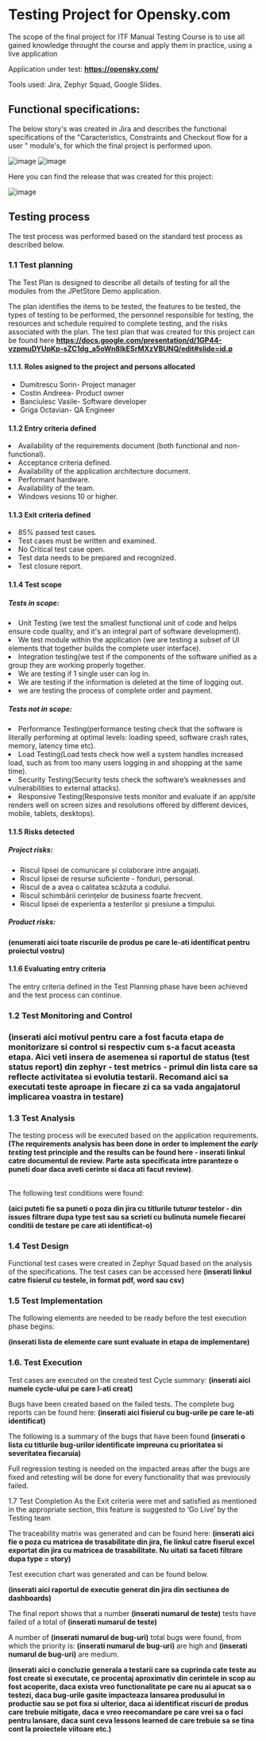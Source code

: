 <h1>Testing Project for Opensky.com</h1>

The scope of the final project for ITF Manual Testing Course is to use all gained knowledge throught the course and apply them in practice, using a live application

Application under test: **https://opensky.com/**

Tools used: Jira, Zephyr Squad, Google Slides.

**<h2>Functional specifications:</h2>**

The below story's was created in Jira and describes the functional specifications of the "Caracteristics, Constraints and Checkout flow for a user " module's, for which the final project is performed upon.

![image](https://github.com/OctavianGriga/Octavian-Griga/assets/128740240/9a7641f8-cd2e-4852-a568-fd93d47e3df3)
![image](https://github.com/OctavianGriga/Octavian-Griga/assets/128740240/47ff00b1-d46a-453a-bb8a-28a35dde2e8b)

Here you can find the release that was created for this project:

![image](https://github.com/OctavianGriga/Octavian-Griga/assets/128740240/e644eb56-4575-4dd7-b37b-eeb6ea59c64e)




**<h2>Testing process</h2>**

The test process was performed based on the standard test process as described below.

**<h3>1.1 Test planning</h3>**

The Test Plan is designed to describe all details of testing for all the modules from the JPetStore Demo application.

The plan identifies the items to be tested, the features to be tested, the types of testing to be performed, the personnel responsible for testing, the resources and schedule required to complete testing, and the risks associated with the plan. The test plan that was created for this project can be found here **https://docs.google.com/presentation/d/1GP44-vzpmuDYUpKp-sZC1dg_a5oWn8IkESrMXzVBUNQ/edit#slide=id.p**

**<h4>1.1.1. Roles asigned to the project and persons allocated</h4>**

<ul>
  <li>Dumitrescu Sorin- Project manager</li> 
 <li>Costin Andreea- Product owner</li>
 <li>Banciulesc Vasile- Software developer</li>
 <li>Griga Octavian- QA Engineer</li>
</ul>

**<h4> 1.1.2 Entry criteria defined </h4>**

  <li>Availability of the requirements document (both functional and non-functional).</li>
  <li>Acceptance criteria defined.</li>
  <li>Availability of the application architecture document.</li>
  <li>Performant hardware.</li>
  <li>Availability of the team.</li>
  <li>Windows vesions 10 or higher.</li>

**<h4> 1.1.3 Exit criteria defined </h4>**

  <li>85% passed test cases.</li>
  <li>Test cases must be written and examined.</li>
  <li>No Critical test case open.</li>
  <li>Test data needs to be prepared and recognized.</li>
  <li>Test closure report.</li>

**<h4> 1.1.4 Test scope</h4>**

**<h5> Tests in scope: </h5>**

  <li>Unit Testing (we test the smallest functional unit of code and helps ensure code quality, and it's an integral part of software development).</li>
  <li>We test module within the application (we are testing a subset of UI elements that together builds the complete user interface).</li>
  <li>Integration testing(we test if the components of the software unified as a group they are working properly together.</li>
  <li>We are testing if 1 single user can log in.</li>
  <li>We are testing if the information is deleted at the time of logging out.</li>
  <li>we are testing the process of complete order and payment.</li>

**<h5>Tests not in scope: </h5>**

  <li>Performance Testing(performance testing check that the software is literally performing at optimal levels: loading speed, software crash rates, memory, latency time etc).</li>
  <li>Load Testing(Load tests check how well a system handles increased load, such as from too many users logging in and shopping at the same time).</li>
  <li>Security Testing(Security tests check the software’s weaknesses and vulnerabilities to external attacks).</li>
  <li>Responsive Testing(Responsive tests monitor and evaluate if an app/site renders well on screen sizes and resolutions offered by different devices, mobile, tablets, desktops).</li>

<h4>1.1.5 Risks detected</h4>

**<h5>Project risks:</h5>**
<ul>
<li>Riscul lipsei de comunicare și colaborare intre angajați.</li>
<li>Riscul lipsei de resurse suficiente - fonduri, personal.</li>
<li>Riscul de a avea o calitatea scăzuta a codului.</li>
<li>Riscul schimbării cerințelor de business foarte frecvent.</li>
<li>Riscul lipsei de experienta a testerilor și presiune a timpului.</li>
</ul>
 <h5> Product risks: </h5>

**(enumerati aici toate riscurile de produs pe care le-ati identificat pentru proiectul vostru)**

<h4>1.1.6 Evaluating entry criteria</h4>

The entry criteria defined in the Test Planning phase have been achieved and the test process can continue.

<h3>1.2 Test Monitoring and Control<h3>

**(inserati aici motivul pentru care a fost facuta etapa de monitorizare si control si respectiv cum s-a facut aceasta etapa. Aici veti insera de asemenea si raportul de status (test status report) din zephyr - test metrics - primul din lista care sa reflecte activitatea si evolutia testarii. Recomand aici sa executati teste aproape in fiecare zi ca sa vada angajatorul implicarea voastra in testare)**

<h3> 1.3 Test Analysis </h3>
The testing process will be executed based on the application requirements. <b>(The requirements analysis has been done in order to implement the <i>early testing</i> test principle and the results can be found here - inserati linkul catre documentul de review. Parte asta specificata intre paranteze o puneti doar daca aveti cerinte si daca ati facut review)</b>. <br><br>

The following test conditions were found: <br>

**(aici puteti fie sa puneti o poza din jira cu titlurile tuturor testelor - din issues filtrare dupa type test sau sa scrieti cu bulinuta numele fiecarei conditii de testare pe care ati identificat-o)**

<h3>1.4 Test Design</h3>

Functional test cases were created in Zephyr Squad based on the analysis of the specifications. The test cases can be accessed here **(inserati linkul catre fisierul cu testele, in format pdf, word sau csv)**

<h3>1.5 Test Implementation</h3>

The following elements are needed to be ready before the test execution phase begins:

**(inserati lista de elemente care sunt evaluate in etapa de implementare)**

<h3>1.6. Test Execution </h3>

Test cases are executed on the created test Cycle summary: **(inserati aici numele cycle-ului pe care l-ati creat)**

Bugs have been created based on the failed tests. The complete bug reports can be found here: **(inserati aici fisierul cu bug-urile pe care le-ati identificat)**

The following is a summary of the bugs that have been found
**(inserati o lista cu titlurile bug-urilor identificate impreuna cu prioritatea si severitatea fiecaruia)**

Full regression testing is needed on the impacted areas after the bugs are fixed and retesting will be done for every functionality that was previously failed.

1.7 Test Completion
As the Exit criteria were met and satisfied as mentioned in the appropriate section, this feature is suggested to ‘Go Live’ by the Testing team

The traceability matrix was generated and can be found here: **(inserati aici fie o poza cu matricea de trasabilitate din jira, fie linkul catre fiserul excel exportat din jira cu matricea de trasabilitate. Nu uitati sa faceti filtrare dupa type = story)**

Test execution chart was generated and can be found below. 

**(inserati aici raportul de executie generat din jira din sectiunea de dashboards)**

The final report shows that a number **(inserati numarul de teste)** tests have failed of a total of **(inserati numarul de teste)**

A number of **(inserati numarul de bug-uri)** total bugs were found, from which the priority is: **(inserati numarul de bug-uri)** are high and **(inserati numarul de bug-uri)** are medium.

**(inserati aici o concluzie generala a testarii care sa cuprinda cate teste au fost create si executate, ce procentaj aproximativ din cerintele in scop au fost acoperite, daca exista vreo functionalitate pe care nu ai apucat sa o testezi, daca bug-urile gasite impacteaza lansarea produsului in productie sau se pot fixa si ulterior, daca ai identificat riscuri de produs care trebuie mitigate, daca e vreo reecomandare pe care vrei sa o faci pentru lansare, daca sunt ceva lessons learned de care trebuie sa se tina cont la proiectele viitoare etc.)**
